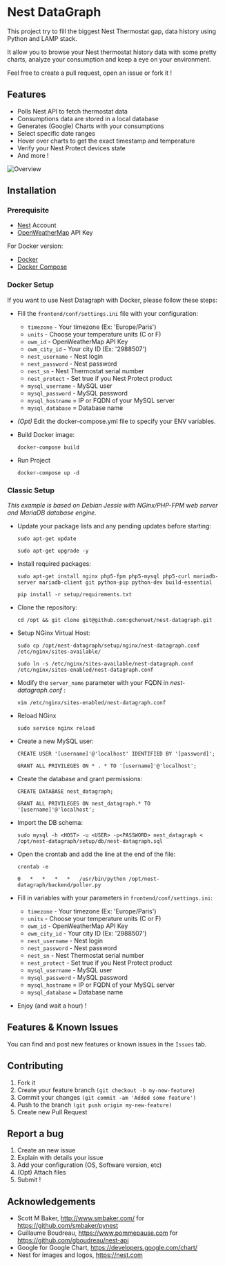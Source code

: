 # Nest DataGraph

This project try to fill the biggest Nest Thermostat gap, data history using Python and LAMP stack.   

It allow you to browse your Nest thermostat history data with some pretty charts, analyze your consumption and keep a eye on your environment.

Feel free to create a pull request, open an issue or fork it !

## Features

* Polls Nest API to fetch thermostat data
* Consumptions data are stored in a local database
* Generates (Google) Charts with your consumptions
* Select specific date ranges
* Hover over charts to get the exact timestamp and temperature
* Verify your Nest Protect devices state
* And more !

![Overview](https://github.com/gchenuet/nest-datagraph/raw/master/README/nest-datagraph.jpg "Overview")   

## Installation

### Prerequisite

* [Nest](https://nest.com) Account
* [OpenWeatherMap](http://openweathermap.org/) API Key

For Docker version:
* [Docker](https://docs.docker.com/engine/installation/)
* [Docker Compose](https://docs.docker.com/compose/install/)

### Docker Setup

If you want to use Nest Datagraph with Docker, please follow these steps:

* Fill the `frontend/conf/settings.ini` file with your configuration:
    * `timezone` - Your timezone (Ex: 'Europe/Paris')
    * `units` - Choose your temperature units (C or F)
    * `owm_id` - OpenWeatherMap API Key
    * `owm_city_id` - Your city ID (Ex: '2988507')
    * `nest_username` - Nest login
    * `nest_password` - Nest password
    * `nest_sn` - Nest Thermostat serial number
    * `nest_protect` - Set true if you Nest Protect product
    * `mysql_username` - MySQL user
    * `mysql_password` - MySQL password
    * `mysql_hostname` = IP or FQDN of your MySQL server
    * `mysql_database` = Database name


* _(Opt)_ Edit the docker-compose.yml file to specify your ENV variables.

* Build Docker image:

	```
	docker-compose build
	```

* Run Project
	```
	docker-compose up -d
	```

### Classic Setup

_This example is based on Debian Jessie with NGinx/PHP-FPM web server and MariaDB database engine._

* Update your package lists and any pending updates before starting:					

	```
	sudo apt-get update
	```

	```
	sudo apt-get upgrade -y
	```

* Install required packages:

	```
	sudo apt-get install nginx php5-fpm php5-mysql php5-curl mariadb-server mariadb-client git python-pip python-dev build-essential
	```

	```
	pip install -r setup/requirements.txt
	```

* Clone the repository:
	```
	cd /opt && git clone git@github.com:gchenuet/nest-datagraph.git
	```

* Setup NGinx Virtual Host:
	```
	sudo cp /opt/nest-datagraph/setup/nginx/nest-datagraph.conf /etc/nginx/sites-available/
	```

	```
	sudo ln -s /etc/nginx/sites-available/nest-datagraph.conf /etc/nginx/sites-enabled/nest-datagraph.conf
	```

* Modify the `server_name` parameter with your FQDN in _nest-datagraph.conf_	:
	```
	vim /etc/nginx/sites-enabled/nest-datagraph.conf
	```

* Reload NGinx				
	```
	sudo service nginx reload
	```

* Create a new MySQL user:
	```
	CREATE USER '[username]'@'localhost' IDENTIFIED BY '[password]';
	```

	```
	GRANT ALL PRIVILEGES ON * . * TO '[username]'@'localhost';
	```

* Create the database and grant permissions:
	```
	CREATE DATABASE nest_datagraph;
	```

	```
	GRANT ALL PRIVILEGES ON nest_datagraph.* TO '[username]'@'localhost';
	```

* Import the DB schema:
	```
	sudo mysql -h <HOST> -u <USER> -p<PASSWORD> nest_datagraph < /opt/nest-datagraph/setup/db/nest-datagraph.sql
	```



* Open the crontab and add the line at the end of the file:
	```
	crontab -e
	```

	```
	0   *   *   *   *   /usr/bin/python /opt/nest-datagraph/backend/poller.py
	```


* Fill in variables with your parameters in `frontend/conf/settings.ini`:
  * `timezone` - Your timezone (Ex: 'Europe/Paris')
  * `units` - Choose your temperature units (C or F)
  * `owm_id` - OpenWeatherMap API Key
  * `owm_city_id` - Your city ID (Ex: '2988507')
  * `nest_username` - Nest login
  * `nest_password` - Nest password
  * `nest_sn` - Nest Thermostat serial number
  * `nest_protect` - Set true if you Nest Protect product
  * `mysql_username` - MySQL user
  * `mysql_password` - MySQL password
  * `mysql_hostname` = IP or FQDN of your MySQL server
  * `mysql_database` = Database name

      
* Enjoy (and wait a hour) !

## Features & Known Issues

You can find and post new features or known issues in the ``Issues`` tab.

## Contributing     

1. Fork it
2. Create your feature branch ``(git checkout -b my-new-feature)``
3. Commit your changes ``(git commit -am 'Added some feature')``
4. Push to the branch ``(git push origin my-new-feature)``
5. Create new Pull Request

## Report a bug   

1. Create an new issue
2. Explain with details your issue
3. Add your configuration (OS, Software version, etc)
4. (Opt) Attach files
5. Submit !

## Acknowledgements

* Scott M Baker, http://www.smbaker.com/ for https://github.com/smbaker/pynest
* Guillaume Boudreau, https://www.pommepause.com for https://github.com/gboudreau/nest-api
* Google for Google Chart, https://developers.google.com/chart/
* Nest for images and logos, https://nest.com
